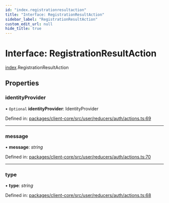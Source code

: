 ```yaml
---
id: "index.registrationresultaction"
title: "Interface: RegistrationResultAction"
sidebar_label: "RegistrationResultAction"
custom_edit_url: null
hide_title: true
---
```


# Interface: RegistrationResultAction

[index](../modules/index.md).RegistrationResultAction

## Properties

### identityProvider

• `Optional` **identityProvider**: IdentityProvider

Defined in: [packages/client-core/src/user/reducers/auth/actions.ts:69](https://github.com/xr3ngine/xr3ngine/blob/716a06460/packages/client-core/src/user/reducers/auth/actions.ts#L69)

___

### message

• **message**: *string*

Defined in: [packages/client-core/src/user/reducers/auth/actions.ts:70](https://github.com/xr3ngine/xr3ngine/blob/716a06460/packages/client-core/src/user/reducers/auth/actions.ts#L70)

___

### type

• **type**: *string*

Defined in: [packages/client-core/src/user/reducers/auth/actions.ts:68](https://github.com/xr3ngine/xr3ngine/blob/716a06460/packages/client-core/src/user/reducers/auth/actions.ts#L68)
